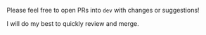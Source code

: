 Please feel free to open PRs into `dev` with changes or suggestions!

I will do my best to quickly review and merge.